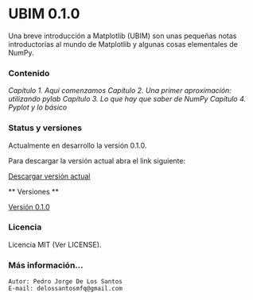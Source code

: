 # UBIM 0.1.0

Una breve introducción a Matplotlib (UBIM) son unas pequeñas notas introductorias al mundo de Matplotlib y 
algunas cosas elementales de NumPy.

### Contenido

*Capítulo 1. Aquí comenzamos* 
*Capítulo 2. Una primer aproximación: utilizando pylab* 
*Capítulo 3. Lo que hay que saber de NumPy*
*Capítulo 4. Pyplot y lo básico*


### Status y versiones

Actualmente en desarrollo la versión 0.1.0.

Para descargar la versión actual abra el link siguiente:

[Descargar versión actual](http://labdls.blogspot.mx)

** Versiones **

[Versión 0.1.0](http://labdls.blogspot.mx)


### Licencia

Licencia MIT (Ver LICENSE).


### Más información...

```
Autor: Pedro Jorge De Los Santos
E-mail: delossantosmfq@gmail.com
```